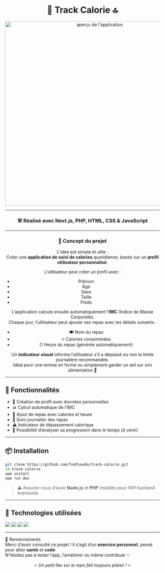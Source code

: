 <div align="center">

# 🍉 Track Calorie 🔝

<img src="2842951.png" alt="aperçu de l'application" width="600"/>

---

### 🛠️ Réalisé avec **Next.js**, **PHP**, **HTML**, **CSS** & **JavaScript**

---

### 🧠 Concept du projet

L’idée est simple et utile :  
Créer une **application de suivi de calories** quotidienne, basée sur un **profil utilisateur personnalisé**.

L’utilisateur peut créer un profil avec :
- Prénom
- Âge
- Sexe
- Taille
- Poids  

L’application calcule ensuite automatiquement l’**IMC** (Indice de Masse Corporelle).  
Chaque jour, l’utilisateur peut ajouter ses repas avec les détails suivants :
- 🍽️ Nom du repas
- 🔥 Calories consommées
- ⏰ Heure du repas (générée automatiquement)

Un **indicateur visuel** informe l’utilisateur s’il a dépassé ou non la limite journalière recommandée.  
Idéal pour une remise en forme ou simplement garder un œil sur son alimentation 💪

</div>

---

## 🚀 Fonctionnalités

- 👤 Création de profil avec données personnelles
- 📊 Calcul automatique de l’IMC
- 🍱 Ajout de repas avec calories et heure
- 📅 Suivi journalier des repas
- ⚠️ Indicateur de dépassement calorique
- 🧮 Possibilité d’analyser sa progression dans le temps *(à venir)*

---

## 📦 Installation

```bash
git clone https://github.com/TonPseudo/track-calorie.git
cd track-calorie
npm install
npm run dev
```

> ⚠️ Assurez-vous d’avoir **Node.js** et **PHP** installés pour l’API backend éventuelle

---

## 🧰 Technologies utilisées

<img src="https://img.shields.io/badge/PHP-777BB4?style=for-the-badge&logo=php&logoColor=white" />
<img src="https://img.shields.io/badge/HTML5-E34F26?style=for-the-badge&logo=html5&logoColor=white" />
<img src="https://img.shields.io/badge/CSS3-1572B6?style=for-the-badge&logo=css3&logoColor=white" />
<img src="https://img.shields.io/badge/JavaScript-F7DF1E?style=for-the-badge&logo=javascript&logoColor=black" />

---

🙌 Remerciements  
Merci d’avoir consulté ce projet ! Il s’agit d’un **exercice personnel**, pensé pour allier **santé** et **code**.  
N’hésitez pas à tester l’app, l’améliorer ou même contribuer ✨

<div align="center">

⭐ *Un petit like sur le repo fait toujours plaisir !* ⭐

</div>
